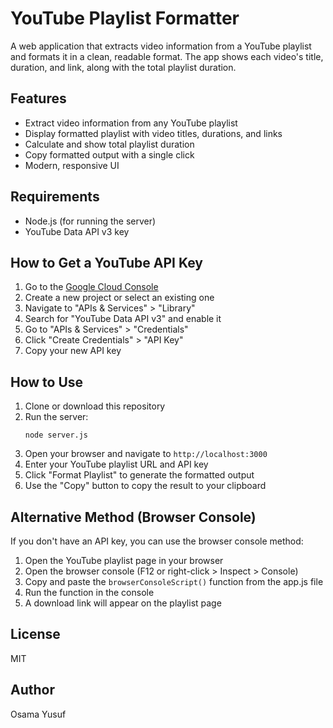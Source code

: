 # YouTube Playlist Formatter

A web application that extracts video information from a YouTube playlist and formats it in a clean, readable format. The app shows each video's title, duration, and link, along with the total playlist duration.

## Features

- Extract video information from any YouTube playlist
- Display formatted playlist with video titles, durations, and links
- Calculate and show total playlist duration
- Copy formatted output with a single click
- Modern, responsive UI

## Requirements

- Node.js (for running the server)
- YouTube Data API v3 key

## How to Get a YouTube API Key

1. Go to the [Google Cloud Console](https://console.cloud.google.com/)
2. Create a new project or select an existing one
3. Navigate to "APIs & Services" > "Library"
4. Search for "YouTube Data API v3" and enable it
5. Go to "APIs & Services" > "Credentials"
6. Click "Create Credentials" > "API Key"
7. Copy your new API key

## How to Use

1. Clone or download this repository
2. Run the server:
   ```
   node server.js
   ```
3. Open your browser and navigate to `http://localhost:3000`
4. Enter your YouTube playlist URL and API key
5. Click "Format Playlist" to generate the formatted output
6. Use the "Copy" button to copy the result to your clipboard

## Alternative Method (Browser Console)

If you don't have an API key, you can use the browser console method:

1. Open the YouTube playlist page in your browser
2. Open the browser console (F12 or right-click > Inspect > Console)
3. Copy and paste the `browserConsoleScript()` function from the app.js file
4. Run the function in the console
5. A download link will appear on the playlist page

## License
MIT

## Author
Osama Yusuf
